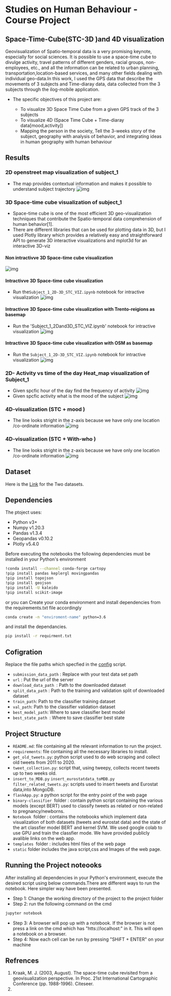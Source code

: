 # Studies on Human Behaviour -   Course Project
##  Space-Time-Cube(STC-3D )and 4D visualization

Geovisualization of Spatio-temporal data is a very promising keynote, especially for social sciences. It is possible to use a space-time cube to divulge activity, travel patterns of different genders, racial groups, non-employees, etc., and all the information can be related to urban planning, transportation,location-based services, and many other fields dealing with individual geo-data.In this work, I used the GPS data that describe the movements of 3 subjects and Time-diaray data, data collected from the 3 subjects through the ilog-mobile application. 

* The specific objectives of this project are:

  - To visualize 3D Space Time Cube from a given GPS track of the 3 subjects 
  - To visualize 4D (Space Time Cube + Time-diaray data[mood,activity])
  - Mapping the person in the society, Tell the 3-weeks story of the subject, geography with analysis of behavior, and integrating ideas in human geography with human behaviour
 
## Results
### 2D openstreet map visualization of subject_1
* The map provides contextual information and makes it possible to understand subject trajectory
![img](map_images./sub_1traj.png)

### 3D Space-time cube visualization of subject_1
* Space-time cube is one of the most efficient 3D geo-visualization techniques that contribute the Spatio-temporal data comprehension of human behavior[1].
* There are different libraries that can be used for plotting data in 3D, but I used  Plotly library which provides a relatively easy and straightforward API to generate 3D interactive visualizations  and mplot3d for an interactive 3D-viz
#### Non intractivve 3D Space-time cube visualization 
![img](map_images./sub13dmt.png)
#### Intractivve 3D Space-time cube visualization 
* Run the`Subject_1_2D-3D_STC_VIZ.ipynb` notebook for intractive visualization 
![img](map_images./sub_1-3d.png)
#### Intractivve 3D Space-time cube visualization with Trento-reigions as basemap
* Run the 'Subject_1_2Dand3D_STC_VIZ.ipynb' notebook for intractive visualization 
![img](map_images./st3d.png)
#### Intractivve 3D Space-time cube visualization with OSM as basemap
* Run the `Subject_1_2D-3D_STC_VIZ.ipynb` notebook for intractive visualization 
![img](map_images./s1osm3d.png)

### 2D-  Activity  vs time of the day Heat_map visualization of Subject_1
* Given spcfic hour of the day find the frequency of activity
![img](map_images./act.png)
* Given spcfic activity what is the mood of the subject
![img](map_images./mood.png)

### 4D-visualization (STC + mood )
* The line looks stright in the z-axis because we have only one location /co-ordinate information
![img](map_images./4dm.png)
### 4D-visualization (STC + With-who )
* The line looks stright in the z-axis because we have only one location /co-ordinate information
![img](map_images./4dw.png)

## Dataset  
Here is the [Link](https://drive.google.com/file/d/1CfC9VytolQJkGfcluuuo5vmLKWrj-XCq/view?usp=sharing) for the Two datasets.

## Dependencies
The ptoject uses:
- Python v3+
- Numpy v1.20.3
- Pandas v1.3.4
- Geopandas v0.10.2
- Plotly v5.4.0

Before executing the notebooks the following  dependencies must be installed in your Python's environment

```bash
!conda install --channel conda-forge cartopy 
!pip install pandas keplergl movingpandas 
!pip install topojson 
!pip install geojson
!pip install -U kaleido
!pip install scikit-image
```

or you can Create your conda environment and install dependencies from the requirements.txt file accordingly

```bash
conda create -n "enviroment-name" python=3.6
```

and install the dependancies.
```bash
pip install -r requirment.txt
```
## Cofigration 

Replace the file paths which specfied in the [config](config.py) script.

* `submission_data_path` : Replace with your test data set path
* `url` : Put the url of the server 
* `download_data_path `: Path to the downloaded dataset
* `split_data_path` : Path to the training and validation split of downloaded dataset
* `train_path`: Path to the classifier training dataset
* `val_path`: Path to the classifier validation dataset 
* `best_model_path`: Where to save classifier best model
* `best_state_path `: Where to save classifier best state 
## Project Structure
- `README.md`: file containing all the relevant information to run the project.
- `requirements`: file containing all the necessary libraries to install.
- `get_old_tweets.py`: python script used to do web scraping and collect old tweets from 2011 to 2020.
- `tweet_collection.py`: script that, using tweepy, collects recent tweets up to two weeks old.
- `insert_to_MDB.py` `insert_eurostatdata_toMDB.py ` `filter_related_tweets.py`: scripts used to insert tweets and Eurostat data,into MongoDB.
- `flaskApp.py`: a python script for the entry point of the web page 
- `binary-classifier `folder : contain python script containing the various models (except BERT) used to classify tweets as related or non-related to pregnancy/newborns.
- `Notebook `folder : contains the notebooks which implement data visualization of both  datasets (tweets and eurostat data) and the state of the art classfier model BERT and  kernel SVM. We used google colab to use GPU and train the classfier mode. We have provided publicly avalible links on the web app. 
- `templates `folder : includes html files of the web page
- `static` folder includes the java script,css and Images of the web page.

## Running the  Project noteooks

After installing all dependencies in your Python's environment, execute the desired script using below commands.There are different ways to run the notebook. Here simpler way have been presented. 

* Step 1: Change the working directory of the project to the project folder
* Step 2: run the following command on the cmd
```bash
jupyter notebook
```
* Step 3: A browser will pop up with a notebook. If the browser is not press a link on the cmd which has "htts://localhost:" in it. This will open a notebook on a browser.
* Step 4: Now each cell can be run by pressing "SHiFT + ENTER" on your machine
## Refrences
1. Kraak, M. J. (2003, August). The space-time cube revisited from a geovisualization perspective. In Proc. 21st International Cartographic Conference (pp. 1988-1996). Citeseer.
2.
